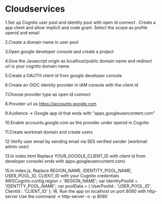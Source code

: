 # Cloudservices

1.Set up Cognito user pool and identity pool with open id connect . Create a app client and allow implicit and code grant. 
Select the scope as profile openid and email

2.Create a domain name in user pool

3.Open google developer console and create a project 

4.Give the Javascript origin as localhost/public domain name   and redirect uri is your cognito domain name 

5.Create a OAUTH client id from google developer console

6.Create an OIDC identity provider in IAM console with the client id 

7.Choose provider type as open id connect

8.Provider url  as https://accounts.google.com

9.Audience -> Google app id that ends with "apps.googleusercontent.com"

10.Enable accounts.google.com as the provider under openid in Cognito

11.Create workmail domain and  create users

12.Verify user email by sending email via SES verified sender (workmail admin user)

13.In index.html
Replace YOUR_GOOGLE_CLIENT_ID with client id from developer console( ends with apps.googleusercontent.com)
      <meta name="google-signin-client_id" content="YOUR_GOOGLE_CLIENT_ID">
      
15.In index.js, Replace REGION_NAME, IDENTITY_POOL_NAME, USER_POOL_ID, CLIENT_ID with your Cognito credentials 
    AWSCognito.config.region = 'REGION_NAME';
    var identityPoolId = 'IDENTITY_POOL_NAME';
    var poolData = { 
            UserPoolId : 'USER_POOL_ID',
            ClientId : 'CLIENT_ID'
        };
16. Run the app on localhost on port 8080 with http-server
   Use the command ->  http-server -o -p 8080
   
 
 
